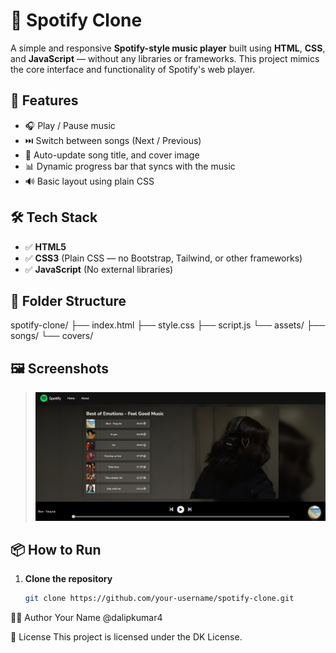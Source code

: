# 🎵 Spotify Clone

A simple and responsive **Spotify-style music player** built using **HTML**, **CSS**, and **JavaScript** — without any libraries or frameworks. This project mimics the core interface and functionality of Spotify's web player.

## 🚀 Features

- 🎧 Play / Pause music
- ⏭️ Switch between songs (Next / Previous)
- 🎵 Auto-update song title, and cover image
- 📊 Dynamic progress bar that syncs with the music
- 🔊 Basic layout using plain CSS

## 🛠️ Tech Stack

- ✅ **HTML5**
- ✅ **CSS3** (Plain CSS — no Bootstrap, Tailwind, or other frameworks)
- ✅ **JavaScript** (No external libraries)

## 📁 Folder Structure

spotify-clone/
├── index.html
├── style.css
├── script.js
└── assets/
├── songs/
└── covers/

## 🖼️ Screenshots
> ![Screenshot](assets/screenshot.png)

## 📦 How to Run

1. **Clone the repository**
   ```bash
   git clone https://github.com/your-username/spotify-clone.git

👨‍💻 Author
Your Name
@dalipkumar4

📃 License
This project is licensed under the DK License.
